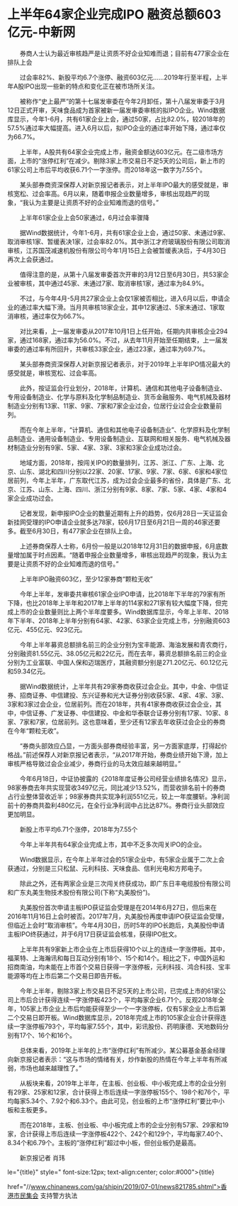 # 上半年64家企业完成IPO 融资总额603亿元-中新网

　　券商人士认为最近审核趋严是让资质不好企业知难而退；目前有477家企业在排队上会

　　过会率82%、新股平均6.7个涨停、融资603亿元……2019年行至半程，上半年A股IPO出现一些新的特点和变化正在被市场所关注。

　　被称作“史上最严”的第十七届发审委在今年2月卸任，第十八届发审委于3月12日正式开审，天味食品成为首家被新一届发审委审核的拟IPO企业。Wind数据库显示，今年1-6月，共有61家企业上会，通过50家，占比82.0%，较2018年的57.5%通过率大幅提高。进入6月以后，拟IPO企业的通过率开始下降，通过率仅为66.7%。

　　上半年，A股共有64家企业完成上市，融资金额达603亿元。在二级市场方面，上市的“涨停红利”在减少。剔除3家上市交易日不足5天的公司后，新上市的61家公司上市后平均收获6.71个一字涨停。而2018年这一数字为7.55个。

　　某头部券商资深保荐人对新京报记者表示，对上半年IPO最大的感受就是，审核宽松、过会率高。6月以来，随着申报企业数量增多，审核出现趋严的现象，“我认为主要是让资质不好的企业知难而退的信号。”

　　上半年61家企业上会50家通过，6月过会率骤降

　　据Wind数据统计，今年1-6月，共有61家企业上会，通过50家、未通过9家、取消审核1家、暂缓表决1家，过会率82.0%。其中浙江才府玻璃股份有限公司取消审核，江苏国茂减速机股份有限公司今年1月15日上会被暂缓表决后，于4月30日再次上会获通过。

　　值得注意的是，从第十八届发审委首次开审的3月12日至6月30日，共53家企业被审核，其中通过45家、未通过7家、取消审核1家，通过率为84.9%。

　　不过，与今年4月-5月共27家企业上会仅1家被否相比，进入6月以后，申请企业的通过率大幅下滑。当月共审核18家企业，其中12家通过、5家未通过、1家取消审核，通过率仅为66.7%。

　　对比来看，上一届发审委从2017年10月1日上任开始，任期内共审核企业294家，通过168家，通过率为56.0%。不过，从去年11月开始至任期结束，上一届发审委的通过率有所回升，共审核33家企业，通过23家，通过率为69.7%。

　　某头部券商资深保荐人对新京报记者表示，对于2019年上半年IPO情况最大的感受就是，审核宽松、过会率高。

　　此外，按证监会行业划分，2018年，计算机、通信和其他电子设备制造业、专用设备制造业、化学与原料及化学制品制造业、货币金融服务、电气机械及器材制造业分别有13家、11家、9家、7家和7家企业过会，位居行业过会企业数量前列。

　　而在今年上半年，“计算机、通信和其他电子设备制造业”、化学原料及化学制品制造业、通用设备制造业、专用设备制造业、互联网和相关服务、电气机械及器材制造业分别有9家、5家、4家、3家、3家和3家企业成功过会。

　　地域方面，2018年，按闯关IPO的数量排列，江苏、浙江、广东、上海、北京、山东、湖北和四川分别以22家、20家、17家、9家、7家、6家、6家和4家位居前列，今年上半年，广东取代江苏，成为过会企业最多的省份，具体是广东、北京、江苏、山东、上海、四川、浙江分别有9家、8家、7家、5家、4家、4家和4家企业成功过会。

　　记者发现，新申报IPO企业的数量近期有上升的趋势，仅6月28日一天证监会新挂网受理的IPO申请企业就多达78家，较6月17日至6月21日一周的46家还要多。截至6月30日，有477家企业在排队上会。

　　上述券商保荐人士称，6月份一般是以2018年12月31日的数据申报，6月底数量增加属于时点因素。“随着申报企业数量增多，审核出现趋严的现象，我认为主要是让资质不好的企业知难而退的信号。”

　　上半年IPO融资603亿，至少12家券商“颗粒无收”

　　今年上半年，发审委共审核61家企业IPO申请，比2018年下半年的79家有所下降，也比2018年上半年和2017年上半年的114家和271家有较大幅度下降，但完成上市的企业数量则比上两个半年度要多。Wind数据库显示，今年上半年、2018年下半年、2018年上半年分别有64家、42家、63家企业完成上市，分别融资603亿元、455亿元、923亿元。

　　今年上半年募资总额排名前三的企业分别为宝丰能源、海油发展和青农商行，分别融资81.55亿元、38.05亿元和22亿元，而在去年，募资总额排名前三的企业分别为工业富联、中国人保和迈瑞医疗，其融资额分别是271.20亿元、60.12亿元和59.34亿元。

　　据Wind数据统计，上半年共有29家券商收获过会企业。其中，中金、中信证券、招商证券、中信建投、东兴证券和光大证券分别收获5家、4家、4家、3家、3家和3家过会企业，位居前列。而在2018年，共有41家券商收获过会企业，其中，中信证券、广发证券、中信建投、中金和华泰联合证券分别有17家、10家、8家、7家和7家，位居前列。这也意味着，至少还有12家去年收获过会企业的券商在今年“颗粒无收”。

　　“券商头部效应凸显，一方面头部券商经验丰富，另一方面家底厚，打得起价格战。”前述保荐人对新京报记者表示，“从2017年开始，券商业绩开始下滑，加上审核严格导致过会企业减少，券商行业的马太效应越来越明显。”

　　今年6月18日，中证协披露的《2018年度证券公司经营业绩排名情况》显示，98家券商去年共实现营收3497亿元，同比减少13.52%，而营收排名前十的券商占行业整体营收近半；98家券商共实现净利润551亿元，较上一年度腰斩。净利润前十的券商共盈利480亿元，在全行业净利润中占比达87%。券商行业头部效应更加明显。

　　新股上市平均6.71个涨停，2018年为7.55个

　　今年上半年共有64家企业完成上市，其中不乏多次闯关IPO的企业。

　　Wind数据显示，在今年上半年过会的51家企业中，有5家企业属于二次上会获通过，分别是三只松鼠、元利科技、天味食品、信利光电和方邦电子。

　　除此之外，还有两家企业是三次闯关终获成功，即广东日丰电缆股份有限公司和广东丸美生物技术股份有限公司(下称“丸美股份”)。

　　丸美股份首次申请主板IPO获证监会受理是在2014年6月27日，但后来在2016年11月16日上会时被否。2017年7月，丸美股份再度申请IPO获证监会受理，但临近上会时“取消审核”。今年4月30日，历时5年的IPO长跑后，丸美股份申请主板IPO终获通过，并于6月17日获证监会核准，获得IPO批文。

　　上半年共有9家新上市企业在上市后获得10个以上的连续一字涨停板。其中，福莱特、上海瀚讯和每日互动分别有18个、15个和14个。相比之下，中国外运和招商南油，均未能在上市首个交易日获得一字涨停板，元利科技、鸿合科技、宝丰能源等均在上市后第二个交易日即告开板。

　　今年上半年，剔除3家上市交易日不足5天的上市公司，已完成上市的61家公司上市后合计获得连续一字涨停板423个，平均每家企业6.71个。反观2018年全年，105家上市企业上市后均能获得至少一个一字涨停板，仅有5家企业上市后第二个交易日即开板。Wind数据库显示，2018年完成上市的105家企业合计获得连续一字涨停板793个，平均每家7.55个，其中，彩讯股份、药明康德、天地数码分别有17个、16个和16个。

　　总体来看，2019年上半年的上市“涨停红利”有所减少。某公募基金基金经理向新京报记者表示：“这与市场的情绪有关，炒作新股的热情在今年上半年有所减弱，市场也越来越理性了。”

　　从板块来看，2019年上半年，在主板、创业板、中小板完成上市的企业分别有29家、25家和12家，合计获得上市后连续一字涨停板155个、198个和76个，平均每家5.34个、7.92个和6.33个。由此可见，创业板的上市“涨停红利”要比中小板和主板更多。

　　而在2018年，主板、创业板、中小板完成上市的企业分别有57家、29家和19家，合计获得上市后连续一字涨停板422个、242个和129个，平均每家7.40个、8.34个和6.79个。主板的“涨停红利”超过中小板，但创业板仍是最高。

　　新京报记者 肖玮

le="{title}" style=" font-size:12px; text-align:center; color:#000">{title}

href="//www.chinanews.com/ga/shipin/2019/07-01/news821785.shtml">香港市民集会 支持警方执法
